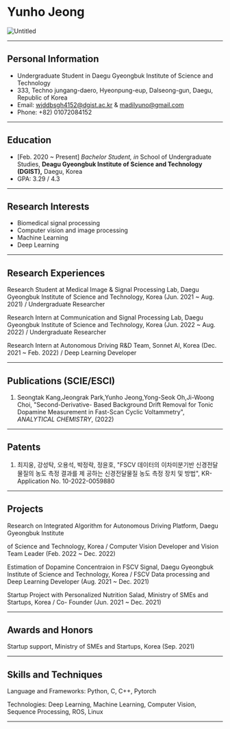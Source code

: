 # Yunho Jeong

![Untitled](Yunho%20Jeong%203e738cbc1bb74fac8c9f87e238e5cc3c/Untitled.jpeg)

---

## Personal Information

- Undergraduate Student in Daegu Gyeongbuk Institute of Science and Technology
- 333, Techno jungang-daero, Hyeonpung-eup, Dalseong-gun, Daegu, Republic of Korea
- Email: [wjddbsgh4152@dgist.ac.kr](mailto:wjddbsgh4152@dgist.ac.kr) & [madilyuno@gmail.com](mailto:madilyuno@gmail.com)
- Phone: +82) 01072084152

---

## Education

- [Feb. 2020 ~ Present] *Bachelor* *Student, in* School of Undergraduate Studies, **Deagu Gyeongbuk Institute of Science and Technology (DGIST),** Daegu, Korea
- GPA: 3.29 / 4.3

---

## Research Interests

- Biomedical signal processing
- Computer vision and image processing
- Machine Learning
- Deep Learning

---

## Research Experiences

Research Student at Medical Image & Signal Processing Lab, Daegu Gyeongbuk Institute of Science and Technology, Korea (Jun. 2021 ~ Aug. 2021) / Undergraduate Researcher

Research Intern at Communication and Signal Processing Lab, Daegu Gyeongbuk Institute of Science and Technology, Korea (Jun. 2022 ~ Aug. 2022) / Undergraduate Researcher

Research Intern at Autonomous Driving R&D Team, Sonnet AI, Korea (Dec. 2021 ~ Feb. 2022) / Deep Learning Developer

---

## Publications (SCIE/ESCI)

1. Seongtak Kang,Jeongrak Park,Yunho Jeong,Yong-Seok Oh,Ji-Woong Choi, "Second-Derivative- Based Background Drift Removal for Tonic Dopamine Measurement in Fast-Scan Cyclic Voltammetry", *ANALYTICAL CHEMISTRY*, (2022)

---

## Patents

1. 최지웅, 강성탁, 오용석, 박정락, 정윤호, "FSCV 데이터의 이차미분기반 신경전달물질의 농도 측정 결과를 제 공하는 신경전달물질 농도 측정 장치 및 방법", KR-Application No. 10-2022-0059880

---

## Projects

Research on Integrated Algorithm for Autonomous Driving Platform, Daegu Gyeongbuk Institute

of Science and Technology, Korea / Computer Vision Developer and Vision Team Leader (Feb. 2022 ~ Dec. 2022)

Estimation of Dopamine Concentraion in FSCV Signal, Daegu Gyeongbuk Institute of Science and Technology, Korea / FSCV Data processing and Deep Learning Developer (Aug. 2021 ~ Dec. 2021)

Startup Project with Personalized Nutrition Salad, Ministry of SMEs and Startups, Korea / Co- Founder (Jun. 2021 ~ Dec. 2021)

---

## Awards and Honors

Startup support, Ministry of SMEs and Startups, Korea (Sep. 2021)

---

## Skills and Techniques

Language and Frameworks: Python, C, C++, Pytorch

Technologies: Deep Learning, Machine Learning, Computer Vision, Sequence Processing, ROS, Linux

---
